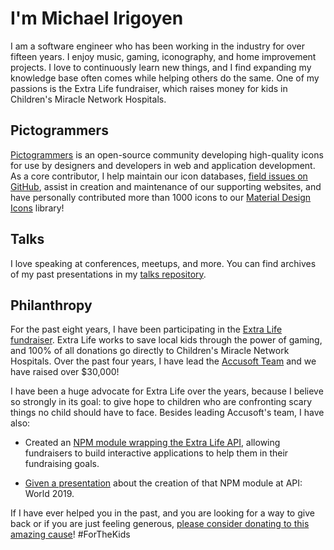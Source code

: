 # I'm Michael Irigoyen
I am a software engineer who has been working in the industry for over fifteen years. I enjoy music, gaming, iconography, and home improvement projects. I love to continuously learn new things, and I find expanding my knowledge base often comes while helping others do the same. One of my passions is the Extra Life fundraiser, which raises money for kids in Children's Miracle Network Hospitals.

## Pictogrammers
[Pictogrammers](https://github.com/Pictogrammers) is an open-source community developing high-quality icons for use by designers and developers in web and application development. As a core contributor, I help maintain our icon databases, [field issues on GitHub](https://github.com/Templarian/MaterialDesign/issues), assist in creation and maintenance of our supporting websites, and have personally contributed more than 1000 icons to our [Material Design Icons](https://materialdesignicons.com/) library!

## Talks
I love speaking at conferences, meetups, and more. You can find archives of my past presentations in my [talks repository](https://github.com/goyney/talks).

## Philanthropy
For the past eight years, I have been participating in the [Extra Life fundraiser](https://www.extra-life.org/). Extra Life works to save local kids through the power of gaming, and 100% of all donations go directly to Children's Miracle Network Hospitals. Over the past four years, I have lead the [Accusoft Team](https://www.accusoft.com/extralife) and we have raised over $30,000!

I have been a huge advocate for Extra Life over the years, because I believe so strongly in its goal: to give hope to children who are confronting scary things no child should have to face. Besides leading Accusoft's team, I have also:

- Created an [NPM module wrapping the Extra Life API](https://www.npmjs.com/package/extra-life), allowing fundraisers to build interactive applications to help them in their fundraising goals.

- [Given a presentation](https://github.com/goyney/talks/tree/main/1UP%20-%20Empowering%20Communities%20with%20APIs) about the creation of that NPM module at API: World 2019.

If I have ever helped you in the past, and you are looking for a way to give back or if you are just feeling generous, [please consider donating to this amazing cause](https://www.extra-life.org/participant/goyney)! #ForTheKids
